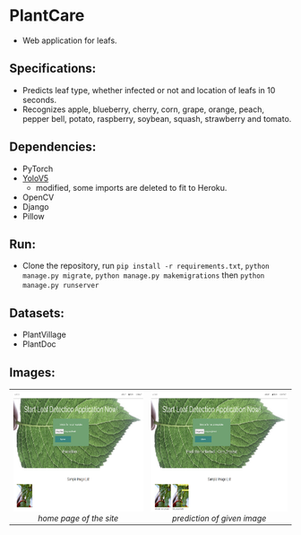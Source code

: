 # PlantCare # 
* Web application for leafs.
## Specifications: ##
* Predicts leaf type, whether infected or not and location of leafs in 10 seconds.
* Recognizes apple, blueberry, cherry, corn, grape, orange, peach, pepper bell, potato, raspberry, soybean, squash, strawberry and tomato.
## Dependencies: ##
* PyTorch
* [YoloV5](https://github.com/ultralytics/yolov5)
   - modified, some imports are deleted to fit to Heroku.
* OpenCV
* Django
* Pillow
## Run: ##
* Clone the repository, run `pip install -r requirements.txt`, `python manage.py migrate`, `python manage.py makemigrations` then `python manage.py runserver`
## Datasets: ##
* PlantVillage
* PlantDoc
## Images: ##
<table>
    <tr>
        <td align="center">
            <img src="https://github.com/ssduman/plantcare/blob/master/img/website.png" alt="home-page" width="384" height="216">
            <br />
            <i> home page of the site </i>
        </td>
        <td align="center">
            <img src="https://github.com/ssduman/plantcare/blob/master/img/prediction.png" alt="prediction" width="384" height="216">
            <br />
            <i> prediction of given image </i>
        </td>
    </tr>
</table>
